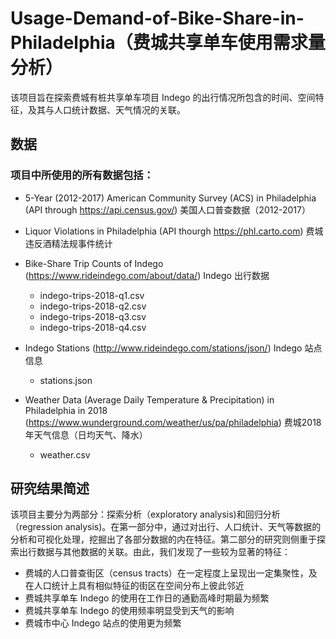 # Usage-Demand-of-Bike-Share-in-Philadelphia（费城共享单车使用需求量分析）

该项目旨在探索费城有桩共享单车项目 Indego 的出行情况所包含的时间、空间特征，及其与人口统计数据、天气情况的关联。

## 数据
### 项目中所使用的所有数据包括：
- 5-Year (2012-2017) American Community Survey (ACS) in Philadelphia (API through https://api.census.gov/) 美国人口普查数据（2012-2017）
- Liquor Violations in Philadelphia (API thourgh https://phl.carto.com) 费城违反酒精法规事件统计
- Bike-Share Trip Counts of Indego (https://www.rideindego.com/about/data/) Indego 出行数据
  - indego-trips-2018-q1.csv
  - indego-trips-2018-q2.csv
  - indego-trips-2018-q3.csv
  - indego-trips-2018-q4.csv

- Indego Stations (http://www.rideindego.com/stations/json/) Indego 站点信息
  - stations.json

- Weather Data (Average Daily Temperature & Precipitation) in Philadelphia in 2018 (https://www.wunderground.com/weather/us/pa/philadelphia) 费城2018年天气信息（日均天气、降水） 
  - weather.csv
## 研究结果简述
该项目主要分为两部分：探索分析（exploratory analysis)和回归分析（regression analysis)。在第一部分中，通过对出行、人口统计、天气等数据的分析和可视化处理，挖掘出了各部分数据的内在特征。第二部分的研究则侧重于探索出行数据与其他数据的关联。由此，我们发现了一些较为显著的特征：
- 费城的人口普查街区（census tracts）在一定程度上呈现出一定集聚性，及在人口统计上具有相似特征的街区在空间分布上彼此邻近
- 费城共享单车 Indego 的使用在工作日的通勤高峰时期最为频繁
- 费城共享单车 Indego 的使用频率明显受到天气的影响
- 费城市中心 Indego 站点的使用更为频繁
